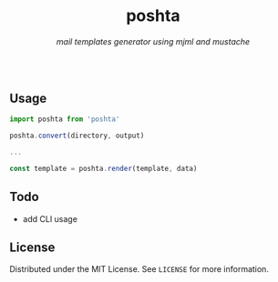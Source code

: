 <h1 align="center">poshta</h1>
<h6 align="center">mail templates generator using mjml and mustache</h5>
<br>

## Usage
```ts
import poshta from 'poshta'

poshta.convert(directory, output)

...

const template = poshta.render(template, data)

```

## Todo

- add CLI usage

## License

Distributed under the MIT License. See `LICENSE` for more information.
